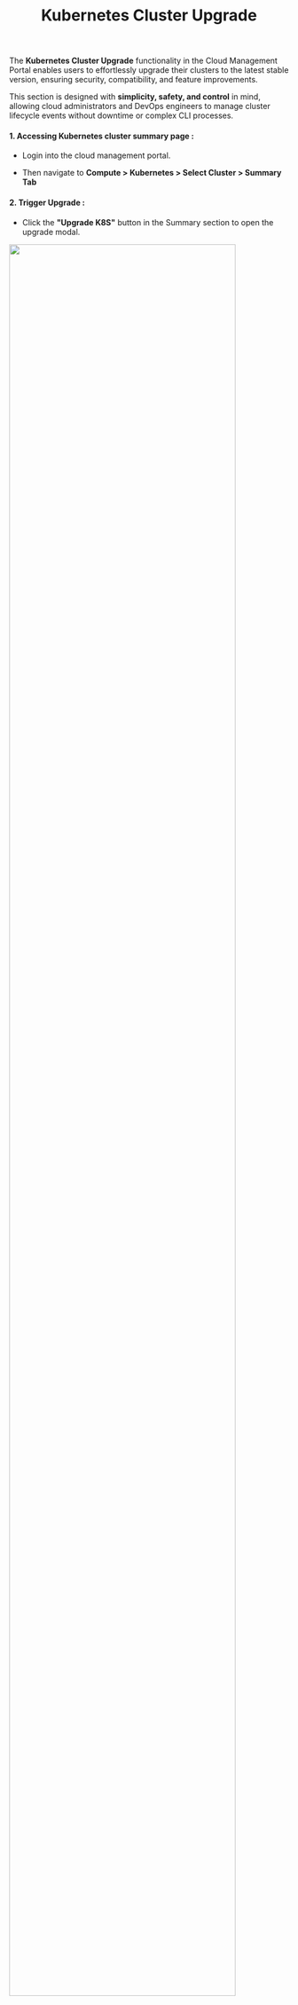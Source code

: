 ﻿---
title: Kubernetes Cluster Upgrade
sidebar_label: Kubernetes Cluster Upgrade
sidebar_position: 4
---

The **Kubernetes Cluster Upgrade** functionality in the Cloud Management Portal enables users to effortlessly upgrade their clusters to the latest stable version, ensuring security, compatibility, and feature improvements.

This section is designed with **simplicity, safety, and control** in mind, allowing cloud administrators and DevOps engineers to manage cluster lifecycle events without downtime or complex CLI processes.

#### 1. Accessing Kubernetes cluster summary  page :

- Login into the cloud management portal.

- Then navigate to **Compute > Kubernetes > Select Cluster > Summary Tab**

#### 2. Trigger Upgrade :

- Click the **"Upgrade K8S"** button in the Summary section to open the upgrade modal.

<img src="/user-guide/kubernetes/cluster-upgrade/Image-01.JPG" width="90%" />

#### 3. Version Selection :

A modal labeled **"Upgrade of Kubernetes Cluster"** will appear. You will be required to:

-   Select a new Kubernetes version from a dropdown (e.g., `v1.30.3`).
    
-   The selection field is **mandatory**, and leaving it unselected prompts a validation warning:
    
    > _“Please select the new Kubernetes Version.”_

<img src="/user-guide/kubernetes/cluster-upgrade/Image-02.JPG" width="50%" />

#### 4. Action Buttons :

-   **OK:** Proceeds with the upgrade once a valid version is selected.
    
-   **Cancel:** Aborts the upgrade process without making any changes.

#### 5. Upgrade Verification :

- You can verify the upgraded Kubernetes version in the Summary tab once the process completes.

<img src="/user-guide/kubernetes/cluster-upgrade/Image-03.JPG" width="90%" />
